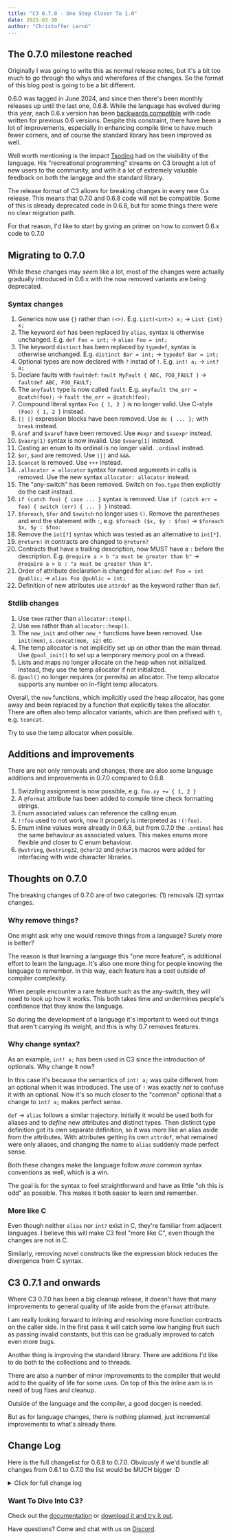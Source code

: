 ```yaml
---
title: "C3 0.7.0 - One Step Closer To 1.0"
date: 2025-03-30
author: "Christoffer Lernö"
---
```


## The 0.7.0 milestone reached

Originally I was going to write this as normal release notes, but it's a bit too much to go through
the whys and wherefores of the changes. So the format of this blog post is going to be a bit different.

0.6.0 was tagged in June 2024, and since then there's been monthly releases up until the last one, 0.6.8. 
While the language has evolved during this year, each 0.6.x version has been [backwards compatible](/getting-started/roadmap/) with code written for previous 0.6 versions. Despite this constraint, there have been a lot of improvements, 
especially in enhancing compile time to have much fewer corners, and of course the standard library has 
been improved as well.

Well worth mentioning is the impact [Tsoding](https://www.twitch.tv/tsoding) had on the visibility of the 
language. His "recreational programming" streams on C3 brought a lot of new users to the community, and 
with it a lot of extremely valuable feedback on both the langage and the standard library.

The release format of C3 allows for breaking changes in every new 0.x release. This means that 0.7.0 and
0.6.8 code will not be compatible. Some of this is already deprecated code in 0.6.8, but for some things there 
were no clear migration path.

For that reason, I'd like to start by giving an primer on how to convert 0.6.x code to 0.7.0

## Migrating to 0.7.0

While these changes may *seem* like a lot, most of the changes were actually gradually introduced in 0.6.x with the now removed variants are being deprecated.

### Syntax changes

1. Generics now use `{}` rather than `(<>)`. E.g. `List(<int>) x;` -> `List {int} x;`
2. The keyword `def` has been replaced by `alias`, syntax is otherwise unchanged. E.g. `def Foo = int;` -> `alias Foo = int;`
3. The keyword `distinct` has been replaced by `typedef`, syntax is otherwise unchanged. E.g. `distinct Bar = int;` -> `typedef Bar = int;`
4. Optional types are now declared with `?` instad of `!`. E.g. `int! a;` -> `int? a;`
5. Declare faults with `faultdef`: `fault MyFault { ABC, FOO_FAULT }` -> `faultdef ABC, FOO_FAULT;`
6. The `anyfault` type is now called `fault`. E.g. `anyfault the_err = @catch(foo);` -> `fault the_err = @catch(foo);`
7. Compound literal syntax `Foo { 1, 2 }` is no longer valid. Use C-style `(Foo) { 1, 2 }` instead.
8. `{| |}` expression blocks have been removed. Use `do { ... };` with `break` instead.
9. `&ref` and `$varef` have been removed. Use `#expr` and `$vaexpr` instead.
10. `$vaarg(1)` syntax is now invalid. Use `$vaarg[1]` instead.
11. Casting an enum to its ordinal is no longer valid. `.ordinal` instead.
12. `$or`, `$and` are removed. Use `|||` and `&&&`.
13. `$concat` is removed. Use `+++` instead.
14. `.allocator = allocator` syntax for named arguments in calls is removed. Use the new syntax `allocator: allocator` instead.
15. The "any-switch" has been removed. Switch on `foo.type` then explicitly do the cast instead.
16. `if (catch foo) { case ... }` syntax is removed. Use `if (catch err = foo) { switch (err) { ... } }` instead.
17. `$foreach`, `$for` and `$switch` no longer uses `()`. Remove the parentheses and end the statement with `:`, e.g. `$foreach ($x, $y : $foo)` -> `$foreach $x, $y : $foo:`
18. Remove the `int[?]` syntax which was tested as an alternative to `int[*]`.
19. `@return!` in contracts are changed to `@return?`
20. Contracts that have a trailing description, now MUST have a `:` before the description. E.g. `@require a > b "a must be greater than b"` -> `@require a > b : "a must be greater than b"`.
21. Order of attribute declaration is changed for `alias`: `def Foo = int @public;` -> `alias Foo @public = int;`
22. Definition of new attributes use `attrdef` as the keyword rather than `def`.

### Stdlib changes

1. Use `tmem` rather than `allocator::temp()`.
2. Use `mem` rather than `allocator::heap()`.
3. The `new_init` and other `new_*` functions have been removed. Use `init(mem)`, `s.concat(mem, s2)` etc.
4. The temp allocator is not implicitly set up on other than the main thread. Use `@pool_init()` to set up a temporary memory pool on a thread.
5. Lists and maps no longer allocate on the heap when not initialized. Instead, they use the temp allocator if not initialized.
6. `@pool()` no longer requires (or permits) an allocator. The temp allocator supports any number on in-flight temp allocators.

Overall, the `new` functions, which implicitly used the heap allocator, has gone away and been replaced
by a function that explicitly takes the allocator. There are often also temp allocator variants, which 
are then prefixed with `t`, e.g. `tconcat`.

Try to use the temp allocator when possible.

## Additions and improvements

There are not only removals and changes, there are also some language additions and improvements 
in 0.7.0 compared to 0.6.8.

1. Swizzling assignment is now possible, e.g. `foo.xy += { 1, 2 }` 
2. A `@format` attribute has been added to compile time check formatting strings. 
3. Enum associated values can reference the calling enum.
4. `!!foo` used to not work, now it properly is interpreted as `!(!foo)`.
5. Enum inline values were already in 0.6.8, but from 0.7.0 the `.ordinal` has the same behaviour as associated values. This makes enums more flexible and closer to C enum behaviour.
6. `@wstring`, `@wstring32`, `@char32` and `@char16` macros were added for interfacing with wide character libraries.

## Thoughts on 0.7.0

The breaking changes of 0.7.0 are of two categories: (1) removals (2) syntax changes.

### Why remove things?

One might ask why one would remove things from a language? Surely more is better?

The reason is that learning a language this "one more feature", is additional effort to learn the language. It's 
also one more thing for people knowing the language to remember. In this way, each feature has a cost
outside of compiler complexity.

When people encounter a rare feature such as the any-switch, they will need to look up how it works. This both
takes time and undermines people's confidence that they know the language.

So during the development of a language it's important to weed out things that aren't carrying its weight, and this
is why 0.7 removes features.

### Why change syntax?

As an example, `int! a;` has been used in C3 since the introduction of optionals. Why change it now?

In this case it's because the semantics of `int! a;` was quite different from an optional when it was introduced.
The use of `!` was exactly *not* to confuse it with an optional. Now it's so much closer to the "common" optional that
a change to `int? a;` makes perfect sense.

`def` -> `alias` follows a similar trajectory. Initially it would be used both for aliases and to _define_ new
attributes and distinct types. Then distinct type definition got its own separate definition, so it was more like
an alias aside from the attributes. With attributes getting its own `attrdef`, what remained were only aliases, and
changing the name to `alias` suddenly made perfect sense.

Both these changes make the language follow *more common* syntax conventions as well, which is a win.

The goal is for the syntax to feel straightforward and have as little "oh this is odd" as possible. This
makes it both easier to learn and remember.

### More like C

Even though neither `alias` nor `int?` exist in C, they're familiar from adjacent languages. I believe
this will make C3 feel "more like C", even though the changes are not in C.

Similarly, removing novel constructs like the expression block reduces the divergence from C syntax.

## C3 0.7.1 and onwards

Where C3 0.7.0 has been a big cleanup release, it doesn't have that many improvements to general quality 
of life aside from the `@format` attribute.

I am really looking forward to inlining and resolving more function contracts on the caller side. In the
first pass it will catch some low hanging fruit such as passing invalid constants, but this can be gradually
improved to catch even more bugs.

Another thing is improving the standard library. There are additions I'd like to do both to the collections
and to threads.

There are also a number of minor improvements to the compiler that would add to the quality of life for
some uses. On top of this the inline asm is in need of bug fixes and cleanup.

Outside of the language and the compiler, a good docgen is needed.

But as for language changes, there is nothing planned, just incremental improvements to what's already 
there.


## Change Log

Here is the full changelist for 0.6.8 to 0.7.0. Obviously if we'd bundle all changes from 0.6.1 to 0.7.0 the
list would be MUCH bigger :D

<details>
	<summary class="
		text-black 
		dark:text-white
		font-medium
		text-lg
		"
	>
		Click for full change log
	</summary>
	
- Removed `Foo { 1, 2 }` initializer.
- Changed `Foo(<int>)` to `Foo {int}`.
- Removed `{| |}` expression blocks.
- Removed macro `&ref` and `$varef` parameters.
- Removed `$vaexpr(0)` syntax in favour of `$vaexpr[0]`
- Enum does not cast to/from an integer (its ordinal).
- Removed use of `void!` for main, test and benchmark functions.
- Removed `$or`, `$and`, `$concat` compile time functions.
- Removed `@adhoc` attribute.
- Disallow inline use of nested generics (e.g. `List{List{int}}`.
- Remove `.allocator = allocator` syntax for functions.
- Remove `@operator(construct)`.
- Removal of "any-switch".
- Allow swizzling assign, eg. `abc.xz += { 5, 10 };`
- Added `$$wstr16` and `$$wstr32` builtins.
- `$foreach` "()" replaced by trailing ":" `$foreach ($x, $y : $foo)` -> `$foreach $x, $y : $foo:`
- `$for` "()" replaced by trailing ":" `$for (var $x = 0; $x < FOO; $x++)` -> `$for var $x = 0; $x < FOO; $x++:`
- `$switch` "()" replaced by trailing ":" `$switch ($Type)` -> `$switch $Type:`
- Empty `$switch` requires trailing ":" `$switch` -> `$switch:`
- Rename `@return!` to `@return?` and change syntax to require ":" after faults.
- Remove `if (catch foo) { case ... }` syntax.
- Remove `[?]` syntax.
- Change `int!` to `int?` syntax.
- New `fault` declaration using `faultdef`.
- Enum associated values can reference the calling enum.
- Improve error message on `foo ?? io::EOF` with missing '?' #2036
- Make `@public` import recursive. #2018
- Fault nameof prefixes the first last module path, for instance `std::io::EOF` is rendered as `io::EOF`.
- Rename `def` to `alias`.
- Change `distinct` -> `typedef`.
- Order of attribute declaration is changed for `alias`.
- Added `LANGUAGE_DEV_VERSION` env constant.
- Rename `anyfault` -> `fault`.
- `!!foo` now works same as as `! ! foo`.
- Temp allocator now supports more than 2 in-flight stacks.
- Printing stacktrace uses its own temp allocator.
- Allow inferred type on body parameters. E.g. `@stack_mem(1024; alloc) { ... };`
- Use `@pool_init()` to set up a temp pool on a thread. Only the main thread has implicit temp pool setup.
- `tmem` is now a variable.
- Compile test and benchmark functions when invoking `--lsp` #2058.
- Added `@format` attribute for compile time printf validation #2057.
- Formatter no longer implicitly converts enums to ordinals.

### Fixes
- Fix address sanitizer to work on MachO targets (e.g. MacOS).
- Post and pre-decrement operators switched places for vector elements #2010.
- Aliases were incorrectly considered compile time constants.
- FreeBSD libc stat definitions were incorrect.
- Atomic max was incorrect.
- `"+".to_float()` would panic.
- `import` can now both be @public and @norecurse.
- Crash when trying to convert a struct slice to a vector #2039.
- Crash resolving a method on `Foo[2]` when `Foo` is distinct #2042.
- Bug due to missing cast when doing `$i[$x] = $z`.
- Incorrectly allowed getting pointer to a macro #2049.
- &self not runtime null-checked in macro #1827.
- Bug when printing a boolean value as an integer using printf.
- Show error when a generic module contains a self-generic type.
- "Single module" was not enforced when creating a static library using as a project target.

### Stdlib changes
- `new_*` functions in general moved to version without `new_` prefix.
- `string::new_from_*` changed to `string::from_*`.
- `String.to_utf16_copy` and related changed to `String.to_utf16`.
- `String.to_utf16_tcopy` and related changed to `String.to_temp_utf16`
- `mem::temp_new` changed to `mem::tnew`.
- `mem::temp_alloc` and related changed to `mem::talloc`.
- `mem::temp_new_array` changed to `mem::temp_array`.
- Add `ONHEAP` variants for List/HashMap for initializing global maps on the heap.
- Remove Vec2 and other aliases from std::math. Replace `.length_sq()` with `sq_magnitude()`
- Change all hash functions to have a common `hash` function.
- `@wstring`, `@wstring32`, `@char32` and `@char16` compile time macros added.
- Updates to `Atomic` to handle distinct types and booleans.
- Added `math::iota`.
- `@pool` no longer takes an argument.
- `Allocator` interface removes `mark` and `reset`.
- DynamicArenaAllocator has changed init function.
- Added `BackedArenaAllocator` which is allocated to a fixed size, then allocates on the backing allocator and supports mark/reset.
- `AnyList` now also defaults to the temp allocator.
- `os::getcwd` and `os::get_home_dir` requires an explicit allocator.
- `file::load_new` and `file::load_path_new` removed.
- `os::exit` and `os::fastexit` added.

</details>

### Want To Dive Into C3?
Check out the [documentation](/getting-started) or [download it and try it out](/getting-started/prebuilt-binaries).

Have questions? Come and chat with us on [Discord](https://discord.gg/qN76R87).